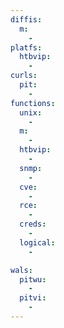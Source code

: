```yaml
---
diffis:
  m:
    -
platfs:
  htbvip:
    -
curls:
  pit:
    -
functions:
  unix:
    -
  m:
    -
  htbvip:
    -
  snmp:
    -
  cve:
    -
  rce:
    -
  creds:
    -
  logical:
    -

wals:
  pitwu:
    -
  pitvi:
    -
---
```

